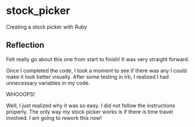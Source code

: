 # stock_picker
Creating a stock picker with Ruby

<h2>Reflection</h2>
Felt really go about this one from start
to finish! It was very straight forward.

Once I completed the code, I took a 
moment to see if there was any I could
make it look better visually. After some
testing in irb, I realized I had unnecessary 
variables in my code. 

WHOOOPS!

Well, I just realized why it was so easy.
I did not follow the instructions properly.
The only way my stock picker works is if there
is time travel involved. I am going to rework
this now!